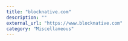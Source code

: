 ```yaml
---
title: "blocknative.com"
description: ""
external_url: "https://www.blocknative.com"
category: "Miscellaneous"
---
```

